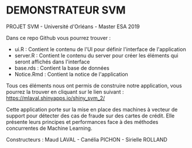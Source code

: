 

#                                      DEMONSTRATEUR SVM 


PROJET SVM - Université d'Orléans - Master ESA 2019

Dans ce repo Github vous pourrez trouver : 
- ui.R : Contient le contenu de l'UI pour définir l'interface de l'application
- server.R : Contient le contenu du server pour créer les éléments qui seront affichés dans l'interface
- base.rds : Contient la base de données
- Notice.Rmd : Contient la notice de l'application

Tous ces éléments nous ont permis de construire notre application, vous pourrez la trouver en cliquant sur le lien suivant :
https://mlaval.shinyapps.io/shiny_svm_2/

Cette application porte sur la mise en place des machines à vecteur de support pour détecter des cas de fraude sur des cartes de crédit. Elle présente leurs principes et performances face à des méthodes concurrentes de Machine Learning.


Constructeurs : Maud LAVAL - Canélia PICHON - Sirielle ROLLAND
